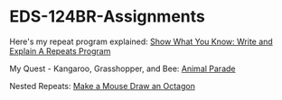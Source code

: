 # EDS-124BR-Assignments

Here's my repeat program explained: [Show What You Know: Write and Explain A Repeats Program](https://www.youtube.com/watch?v=utU25xaCN58)

My Quest - Kangaroo, Grasshopper, and Bee: [Animal Parade](https://youtu.be/DViaWo37Kfs)

Nested Repeats: [Make a Mouse Draw an Octagon](https://youtu.be/iZnCJCVDnmE)
